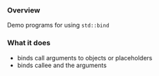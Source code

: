 ### Overview
Demo programs for using ```std::bind```

### What it does
- binds call arguments to objects or placeholders
- binds callee and the arguments
